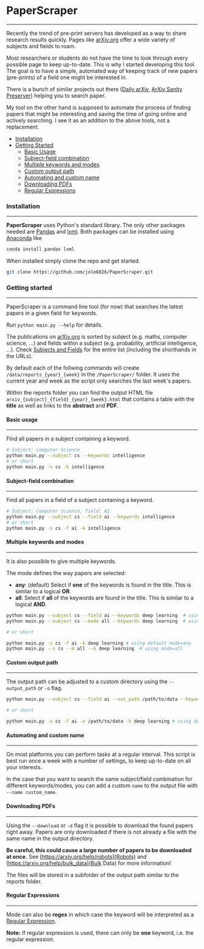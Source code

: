# PaperScraper  

---


Recently the trend of pre-print servers has developed as a way to share research results quickly. Pages like [arXiv.org](https://arxiv.org) offer a wide variety of subjects and fields to roam. 

Most researchers or students do not have the time to look through every possible page to keep up-to-date. This is why I started developing this tool. The goal is to have a simple, automated way of keeping track of new papers (pre-prints) of a field one might be interested in.

There is a bunch of similar projects out there ([Daily arXiv](http://dailyarxiv.com/), [ArXiv Sanity Preserver](http://www.arxiv-sanity.com/)) helping you to search paper. 

My tool on the other hand is supposed to automate the process of finding papers that might be interesting and saving the time of going online and actively searching. I see it as an addition to the above tools, not a replacement. 

* [Installation](#install)
* [Getting Started](#getStarted)
  * [Basic Usage](#basic)
  * [Subject-field combination](#subjectField)
  * [Multiple keywords and modes](#keywords)
  * [Custom output path](#outputPath)
  * [Automating and custom name](#name)
  * [Downloading PDFs](#download)
  * [Regular Expressions](#regex)

<a id='install'></a>
### Installation 

---

**PaperScraper** uses Python's standard library. The only other packages needed are [Pandas](https://pandas.pydata.org/) and [lxml](https://lxml.de/). Both  packages can be installed using [Anaconda](https://www.anaconda.com/) like 

```bash
conda install pandas lxml
```

When installed simply clone the repo and get started. 

```bash
git clone https://github.com/jole6826/PaperScraper.git
```

<a id='getStarted'></a>
### Getting started

---

PaperScraper is a command line tool (for now) that searches the latest papers in a given field for keywords. 

Run `python main.py --help` for details.

The publications on [arXiv.org](https://arxiv.org) is sorted by subject (e.g. maths, computer science, ...) and fields within a subject (e.g. probability, artificial intelligence, ...). Check [Subjects and Fields](SubjectsAndFields.md) for the entire list (including the shorthands in the URLs).

By default each of the follwing commands will create `/data/reports_{year}_{week}` in the `/PaperScraper/` folder. It uses the current year and week as the script only searches the last week's papers.

Within the reports folder you can find the output HTML file `arxiv_{subject}_{field}_{year}_{week}.html` that contains a table with the **title** as well as links to the **abstract** and **PDF**.

<a id='basic'></a>
#### Basic usage

---

FInd all papers in a subject containing a keyword.

```bash
# Subject: Computer Science
python main.py --subject cs --keywords intelligence
# or short 
python main.py -s cs -k intelligence
```

<a id='subjectField'></a>
#### Subject-field combination

---

Find all papers in a field of a subject containing a keyword.


```bash
# Subject: Computer Science, field: AI
python main.py --subject cs --field ai --keywords intelligence 
# or short 
python main.py -s cs -f ai -k intelligence
```

<a id='keywords'></a>
#### Multiple keywords and modes

---

It is also possible to give multiple keywords. 

The mode defines the way papers are selected:
* **any**: (default) Select if **one** of the keywords is found in the title. This is similar to a logical **OR**.
* **all**: Select if **all** of the keywords are found in the title. This is similar to a logical **AND**.

```bash
python main.py --subject cs --field ai --keywords deep learning  # using default mode=any
python main.py --subject cs --mode all --keywords deep learning  # using mode=all

# or short 

python main.py -s cs -f ai -k deep learning # using default mode=any
python main.py --s cs --m all --k deep learning  # using mode=all

```

<a id='outputPath'></a>
#### Custom output path

--- 

The output path can be adjusted to a custom directory using the `--output_path` or `-o` flag.

```bash
python main.py --subject cs --field ai --out_path /path/to/data --keywords deep learning  # using default mode=any

# or short 

python main.py -s cs -f ai -o /path/to/data -k deep learning # using default mode=any
```
<a id='name'></a>
#### Automating and custom name

--- 

On most platforms you can perform tasks at a regular interval. This script is best run once a week with a number of settings, to keep up-to-date on all your interests. 

In the case that you want to search the same subject/field combination for different keywords/modes, you can add a custom `name` to the output file with `--name custom_name`.

<a id='download'></a>
#### Downloading PDFs

--- 

Using the `--download` or `-d` flag it is possible to download the found papers right away. 
Papers are only downloaded if there is not already a file with the same name in the output directory.

**Be careful, this could cause a large number of papers to be downloaded at once.**
See [https://arxiv.org/help/robots](Robots) and [https://arxiv.org/help/bulk_data](Bulk Data)
for more information! 

The files will be stored in a subfolder of the output path similar to the reports folder.

<a id='regex'></a>
#### Regular Expressions 

---

Mode can also be **regex** in which case the keyword will be interpreted as a [Regular Expression](https://docs.python.org/3/howto/regex.html).

**Note:** If regular expression is used, there can only be **one** keyword, i.e. the regular expression.



